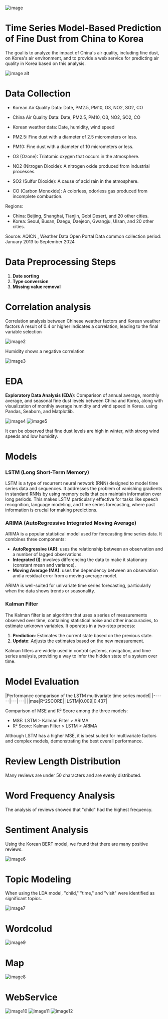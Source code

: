 ![image](https://github.com/LEEJAEYONG-97/portfolio/blob/341803756a1e4620a4ff964c1f0b7a25d9f3b212/app/static/assets/img/main2.png)

# Time Series Model-Based Prediction of Fine Dust from China to Korea
The goal is to analyze the impact of China's air quality, including fine dust, on Korea's air environment, and to provide a web service for predicting air quality in Korea based on this analysis.

![image alt](https://github.com/LEEJAEYONG-97/portfolio/blob/341803756a1e4620a4ff964c1f0b7a25d9f3b212/app/static/assets/img/main.png)

# Data Collection

* Korean Air Quality Data: Date, PM2.5, PM10, O3, NO2, SO2, CO
* China Air Quality Data: Date, PM2.5, PM10, O3, NO2, SO2, CO
* Korean weather data: Date, humidity, wind speed


* PM2.5: Fine dust with a diameter of 2.5 micrometers or less.
* PM10: Fine dust with a diameter of 10 micrometers or less.
* O3 (Ozone): Triatomic oxygen that occurs in the atmosphere.
* NO2 (Nitrogen Dioxide): A nitrogen oxide produced from industrial processes.
* SO2 (Sulfur Dioxide): A cause of acid rain in the atmosphere.
* CO (Carbon Monoxide): A colorless, odorless gas produced from incomplete combustion.

Regions:

* China: Beijing, Shanghai, Tianjin, Gobi Desert, and 20 other cities.
* Korea: Seoul, Busan, Daegu, Daejeon, Gwangju, Ulsan, and 20 other cities.

Source: AQICN , Weather Data Open Portal
Data common collection period: January 2013 to September 2024

# Data Preprocessing Steps

1. **Date sorting**
2. **Type conversion**
3. **Missing value removal**

# Correlation analysis

Correlation analysis between Chinese weather factors and Korean weather factors
A result of 0.4 or higher indicates a correlation, leading to the final variable selection


![image2](https://github.com/LEEJAEYONG-97/portfolio/blob/341803756a1e4620a4ff964c1f0b7a25d9f3b212/app/static/assets/img/heatmap2.png)


Humidity shows a negative correlation



![image3](https://github.com/LEEJAEYONG-97/portfolio/blob/341803756a1e4620a4ff964c1f0b7a25d9f3b212/app/static/assets/img/heatmap.png)


# EDA
**Exploratory Data Analysis (EDA)**: Comparison of annual average, monthly average, and seasonal fine dust levels between China and Korea, along with visualization of monthly average humidity and wind speed in Korea. using Pandas, Seaborn, and Matplotlib.

![image4](https://github.com/LEEJAEYONG-97/portfolio/blob/341803756a1e4620a4ff964c1f0b7a25d9f3b212/app/static/assets/img/eda.png)
![image5](https://github.com/LEEJAEYONG-97/portfolio/blob/341803756a1e4620a4ff964c1f0b7a25d9f3b212/app/static/assets/img/eda2.png)


It can be observed that fine dust levels are high in winter, with strong wind speeds and low humidity.

# Models

### LSTM (Long Short-Term Memory)
LSTM is a type of recurrent neural network (RNN) designed to model time series data and sequences. It addresses the problem of vanishing gradients in standard RNNs by using memory cells that can maintain information over long periods. This makes LSTM particularly effective for tasks like speech recognition, language modeling, and time series forecasting, where past information is crucial for making predictions.

### ARIMA (AutoRegressive Integrated Moving Average)
ARIMA is a popular statistical model used for forecasting time series data. It combines three components: 
- **AutoRegressive (AR)**: uses the relationship between an observation and a number of lagged observations.
- **Integrated (I)**: involves differencing the data to make it stationary (constant mean and variance).
- **Moving Average (MA)**: uses the dependency between an observation and a residual error from a moving average model.

ARIMA is well-suited for univariate time series forecasting, particularly when the data shows trends or seasonality.

### Kalman Filter
The Kalman filter is an algorithm that uses a series of measurements observed over time, containing statistical noise and other inaccuracies, to estimate unknown variables. It operates in a two-step process: 
1. **Prediction**: Estimates the current state based on the previous state.
2. **Update**: Adjusts the estimates based on the new measurement.

Kalman filters are widely used in control systems, navigation, and time series analysis, providing a way to infer the hidden state of a system over time.


# Model Evaluation
|Performance comparison of the LSTM multivariate time series model|
|------|---|---|
||mse|R^2SCORE|
|LSTM|0.009|0.437|

Comparison of MSE and R² Score among the three models:

- MSE: LSTM > Kalman Filter > ARIMA  
- R² Score: Kalman Filter > LSTM > ARIMA  

Although LSTM has a higher MSE, it is best suited for multivariate factors and complex models, demonstrating the best overall performance.



# Review Length Distribution

Many reviews are under 50 characters and are evenly distributed.




# Word Frequency Analysis

The analysis of reviews showed that "child" had the highest frequency.



# Sentiment Analysis

Using the Korean BERT model, we found that there are many positive reviews.

![image6](https://github.com/LEEJAEYONG-97/portfolio/blob/5f895857ba9189f1b1c950e016cf4d3267e19425/app/static/assets/img/%EA%B0%90%EC%84%B1%EB%B6%84%EC%84%9D.png)

# Topic Modeling

When using the LDA model, "child," "time," and "visit" were identified as significant topics.

![image7](https://github.com/LEEJAEYONG-97/portfolio/blob/5f895857ba9189f1b1c950e016cf4d3267e19425/app/static/assets/img/%EC%A3%BC%EC%A0%9C%20%ED%86%A0%ED%94%BD.png)

# Wordcolud

![image9](https://github.com/LEEJAEYONG-97/portfolio/blob/5f895857ba9189f1b1c950e016cf4d3267e19425/app/static/assets/img/%EC%9B%8C%EB%93%9C%20%ED%81%B4%EB%9D%BC%EC%9A%B0%EB%93%9C.png)

# Map

![image8](https://github.com/LEEJAEYONG-97/portfolio/blob/5f895857ba9189f1b1c950e016cf4d3267e19425/app/static/assets/img/%EC%A7%80%EB%8F%84.png)

# WebService
![image10](https://github.com/LEEJAEYONG-97/portfolio/blob/5f895857ba9189f1b1c950e016cf4d3267e19425/app/static/assets/img/%EC%9B%B9%EA%B5%AC%ED%98%84.png)
![image11](https://github.com/LEEJAEYONG-97/portfolio/blob/5f895857ba9189f1b1c950e016cf4d3267e19425/app/static/assets/img/%EC%9B%B9%EA%B5%AC%ED%98%843.png)
![image12](https://github.com/LEEJAEYONG-97/portfolio/blob/5f895857ba9189f1b1c950e016cf4d3267e19425/app/static/assets/img/%EC%9B%B9%EA%B5%AC%ED%98%844.png)
